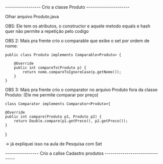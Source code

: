 ------------------ Crio a classe Produto ----------------------

Olhar arquivo Produto.java

OBS: Ele tem os atributos, o constructor e aquele metodo equals e hash quer não permite a repetição pelo codigo

OBS 2: Mais pra frente crio o comparable que exibe o set por ordem de nome: 

    public class Produto implements Comparable<Produto> {

        @Override
        public int compareTo(Produto p) {
            return nome.compareToIgnoreCase(p.getNome());
        }
    }

OBS 3: Mais pra frente crio o comparator no arquivo Produto fora da classe Produto: (Ele me permite comparar por preço)

    class Comparator implements Comparator<Produto>{

    @Override
    public int compare(Produto p1, Produto p2) {
        return Double.compare(p1.getPreco(), p2.getPreco());
    }
}



-> já expliquei isso na aula de Pesquisa com Set

----------------- Crio a callse Cadastro produtos --------------------------------
